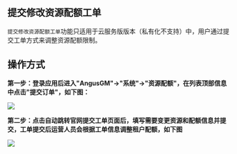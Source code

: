 提交修改资源配额工单
---

`提交修改资源配额工单`功能只适用于云服务版版本（私有化不支持）中，用户通过提交工单方式来调整资源配额限制。

## 操作方式

**第一步：登录应用后进入"AngusGM"->"系统"->"资源配额"，在列表顶部信息中点击"提交订单"，如下图：**

![](https://bj-c1-prod-files.xcan.cloud/storage/pubapi/v1/file/quota-order.png?fid=207887511026925849&fpt=I1ScFaUL3ORB6C4JiTyslpy164jWcPOQ6AGyp2H4)

**第二步：点击自动跳转官网提交工单页面后，填写需要变更资源和配额信息并提交，工单提交后运营人员会根据工单信息调整租户配额，如下图**

![](https://bj-c1-prod-files.xcan.cloud/storage/pubapi/v1/file/quota-orderinfo.png?fid=207887511026925851&fpt=e9Mi9WeORYVGr6EtkusHWDx3BBaNSBYk4Wd4c1kp)

